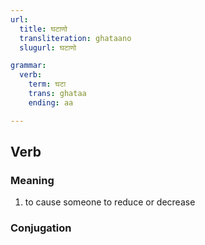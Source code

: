 ```yaml
---
url:
  title: घटाणो
  transliteration: ghataano
  slugurl: घटाणो

grammar:
  verb:
    term: घटा
    trans: ghataa
    ending: aa

---
```


## Verb

### Meaning
1. to cause someone to reduce or decrease

### Conjugation
<verb-conj :grammar="grammar"></verb-conj>